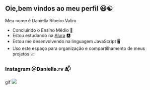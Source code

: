 ## Oie,bem vindos ao meu perfil 😃☯︎

Meu nome é Daniella Ribeiro Valim

- Concluindo o Ensino Médio 🏫
- Estou estudando na [Alura](https://www.alura.com.br) 🅰️
- Estou me desenvolvendo na linguagem JavaScript 🖥️
- Uso este espaço para organização e compartilhamento de meus projetos 📈

### Instagram @Daniella.rv 📬

gif ![](https://media1.tenor.com/m/oXE-MilclX8AAAAd/sherek-brasil.gif)
